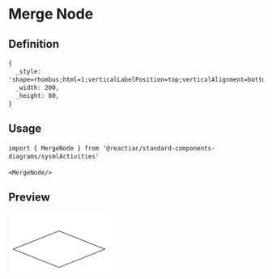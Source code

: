 # Merge Node

## Definition

```
{
  _style: 'shape=rhombus;html=1;verticalLabelPosition=top;verticalAlignment=bottom;',
  _width: 200,
  _height: 80,
}
```

## Usage

```
import { MergeNode } from '@reactiac/standard-components-diagrams/sysmlActivities'

<MergeNode/>
```

## Preview

<img src="./merge-node.png" width="200"/>
